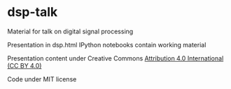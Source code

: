 # dsp-talk
Material for talk on digital signal processing

Presentation in dsp.html
IPython notebooks contain working material

Presentation content under Creative Commons [Attribution 4.0 International (CC BY 4.0)](http://creativecommons.org/licenses/by/4.0/)

Code under MIT license
